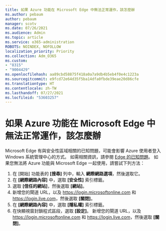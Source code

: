 ```yaml
---
title: 如果 Azure 功能在 Microsoft Edge 中無法正常運作，該怎麼辦
ms.author: pebaum
author: pebaum
manager: scotv
ms.date: 07/26/2021
ms.audience: Admin
ms.topic: article
ms.service: o365-administration
ROBOTS: NOINDEX, NOFOLLOW
localization_priority: Priority
ms.collection: Adm_O365
ms.custom:
- "8315"
- "9004429"
ms.openlocfilehash: aa89cbd58875f418a0a7a9db4b5eb4f0e4c1223a
ms.sourcegitcommit: e9fcd72e64d35f5ba14dfa0fbde39eae20d86cfe
ms.translationtype: HT
ms.contentlocale: zh-TW
ms.lasthandoff: 07/27/2021
ms.locfileid: "53603257"
---
```

# <a name="what-to-do-if-azure-features-dont-work-properly-in-microsoft-edge"></a>如果 Azure 功能在 Microsoft Edge 中無法正常運作，該怎麼辦

Microsoft Edge 有與安全性區域相關的已知問題，可能會影響 Azure 使用者登入 Windows 系統管理中心的方式。 如需相關資訊，請參閱 [Edge 的已知問題](https://go.microsoft.com/fwlink/?linkid=2140608)。 如果您無法將 Azure 功能與 Microsoft Edge 一起使用，請嘗試下列方法：

1. 在 [開始] 功能表的 **[搜尋]** 列中，輸入 **網際網路選項**，然後選取它。
1. 在 **[網際網路內容]** 中，選取 **[安全性]** 索引標籤。
1. 選取 **[信任的網站]**，然後選取 **[網站]**。
1. 新增您的閘道 URL，以及 <https://login.microsoftonline.com> 和 <https://login.live.com>，然後選取 **[關閉]**。
1. 在 **[網際網路內容]** 中，選取 **[隱私權]** 索引標籤。
1. 在快顯視窗封鎖程式區段，選取 **[設定]**。 新增您的閘道 URL，以及 <https://login.microsoftonline.com> 和 <https://login.live.com>，然後選取 **[關閉]**。